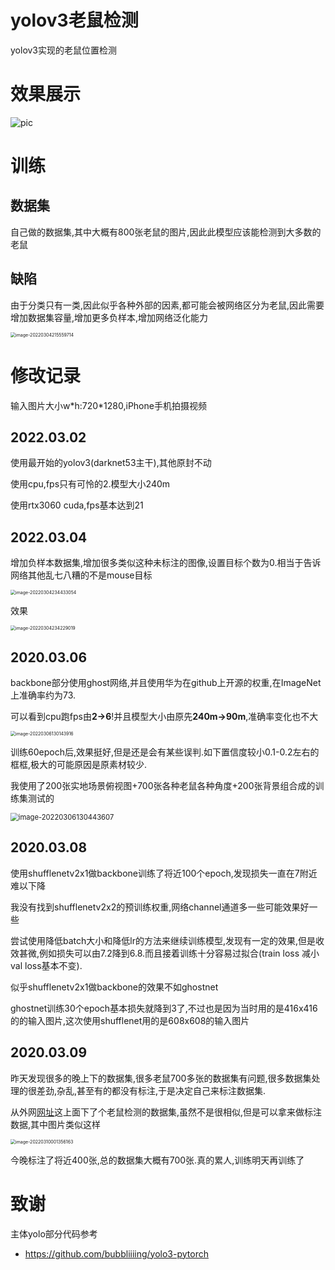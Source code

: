 # yolov3老鼠检测

yolov3实现的老鼠位置检测

# 效果展示

![pic](mouse_show.gif)

# 训练

## 数据集

自己做的数据集,其中大概有800张老鼠的图片,因此此模型应该能检测到大多数的老鼠

## 缺陷

由于分类只有一类,因此似乎各种外部的因素,都可能会被网络区分为老鼠,因此需要增加数据集容量,增加更多负样本,增加网络泛化能力

<img src="assets/image-20220304215559714.png" alt="image-20220304215559714" style="zoom: 50%;" />



# 修改记录

输入图片大小w\*h:720\*1280,iPhone手机拍摄视频

## 2022.03.02

使用最开始的yolov3(darknet53主干),其他原封不动

使用cpu,fps只有可怜的2.模型大小240m

使用rtx3060 cuda,fps基本达到21

## 2022.03.04

增加负样本数据集,增加很多类似这种未标注的图像,设置目标个数为0.相当于告诉网络其他乱七八糟的不是mouse目标

<img src="assets/image-20220304234433054.png" alt="image-20220304234433054" style="zoom:50%;" />

效果

<img src="assets/image-20220304234229019.png" alt="image-20220304234229019" style="zoom:50%;" />

## 2020.03.06

backbone部分使用ghost网络,并且使用华为在github上开源的权重,在ImageNet上准确率约为73.

可以看到cpu跑fps由**2->6**!并且模型大小由原先**240m->90m**,准确率变化也不大

<img src="assets/image-20220306130143916.png" alt="image-20220306130143916" style="zoom:50%;" />

训练60epoch后,效果挺好,但是还是会有某些误判.如下置信度较小0.1-0.2左右的框框,极大的可能原因是原素材较少.

我使用了200张实地场景俯视图+700张各种老鼠各种角度+200张背景组合成的训练集测试的

<img src="assets/image-20220306130443607.png" alt="image-20220306130443607" style="zoom: 80%;" />

## 2020.03.08

使用shufflenetv2x1做backbone训练了将近100个epoch,发现损失一直在7附近难以下降

我没有找到shufflenetv2x2的预训练权重,网络channel通道多一些可能效果好一些

尝试使用降低batch大小和降低lr的方法来继续训练模型,发现有一定的效果,但是收效甚微,例如损失可以由7.2降到6.8.而且接着训练十分容易过拟合(train loss 减小 val loss基本不变).

似乎shufflenetv2x1做backbone的效果不如ghostnet

ghostnet训练30个epoch基本损失就降到3了,不过也是因为当时用的是416x416的的输入图片,这次使用shufflenet用的是608x608的输入图片

## 2020.03.09

昨天发现很多的晚上下的数据集,很多老鼠700多张的数据集有问题,很多数据集处理的很差劲,杂乱,甚至有的都没有标注,于是决定自己来标注数据集.

从外网[网址](https://www.kumarlab.org/2019/02/12/single-mouse-tracking-annotated-dataset/)这上面下了个老鼠检测的数据集,虽然不是很相似,但是可以拿来做标注数据,其中图片类似这样

<img src="assets/image-20220310001356163.png" alt="image-20220310001356163" style="zoom:50%;" />

今晚标注了将近400张,总的数据集大概有700张.真的累人,训练明天再训练了

# 致谢

主体yolo部分代码参考

* https://github.com/bubbliiiing/yolo3-pytorch


